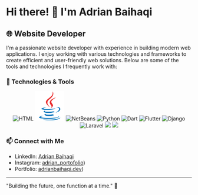 # Hi there! 👋 I'm Adrian Baihaqi

## 🌐 Website Developer

I'm a passionate website developer with experience in building modern web applications. I enjoy working with various technologies and frameworks to create efficient and user-friendly web solutions. Below are some of the tools and technologies I frequently work with:

### 🚀 Technologies & Tools

<p align="center">
  <img src="https://img.shields.io/badge/-black?style=flat-square&logo=html5&logoColor=orange&label=" alt="HTML" height="80"/>
  <img src="https://raw.githubusercontent.com/devicons/devicon/master/icons/java/java-original.svg" alt="Java" height="80"/>
  <img src="https://img.shields.io/badge/-black?style=flat-square&logo=apache-netbeans-ide&logoColor=blue&label=" alt="NetBeans" height="80"/>
  <img src="https://img.shields.io/badge/-black?style=flat-square&logo=python&logoColor=yellow&label=" alt="Python" height="80"/>
  <img src="https://img.shields.io/badge/-black?style=flat-square&logo=dart&logoColor=blue&label=" alt="Dart" height="80"/>
  <img src="https://img.shields.io/badge/-black?style=flat-square&logo=flutter&logoColor=lightblue&label=" alt="Flutter" height="80"/>
  <img src="https://img.shields.io/badge/-black?style=flat-square&logo=django&logoColor=green&label=" alt="Django" height="80"/>
  <img src="https://img.shields.io/badge/-black?style=flat-square&logo=laravel&logoColor=red&label=" alt="Laravel" height="80"/>
  <img src="https://img.shields.io/badge/mysql-4479A1.svg?style=for-the-badge&logo=mysql&logoColor=white" height="80"/>
  <img src="https://img.shields.io/badge/django-%23092E20.svg?style=for-the-badge&logo=django&logoColor=white" height="80">
</p>

### 📫 Connect with Me

- LinkedIn: [Adrian Baihaqi](https://www.linkedin.com/in/adrianbaihaqi/)
- Instagram: [adrian_portofolio](https://www.instagram.com/adrian_portofolio/))
- Portfolio: [adrianbaihaqi.dev](https://krncw5936.github.io/porto2/))

---

"Building the future, one function at a time." 🌟
